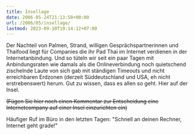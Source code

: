 ```yaml
---
title: Insellage
date: 2006-05-24T21:13:58+00:00
url: /2006/05/insellage/
lastmod: 2023-09-10T19:14:12+07:00
---
```

Der Nachteil von Palmen, Strand, willigen Gesprächspartnerinnen und Thaifood liegt für Companies die ihr Pad Thai im Internet verdienen in der Internetanbindung. Und so tüteln wir seit ein paar Tagen mit Anbindungsraten wie damals als die Onlineverbindung noch quietschend zischelnde Laute von sich gab mit ständigen Timeouts und nicht erreichbaren Erdzonen (derzeit Süddeutschland und USA, eh nicht erstrebenswert) herum. Gut zu wissen, dass es allen so geht. Hier auf der Insel.

<del>(Fügen Sie hier noch einen Kommentar zur Entscheidung eine Internetcompany auf einer Insel einzurichten ein)</del>

Häufiger Ruf im Büro in den letzten Tagen: "Schnell an deinen Rechner, Internet geht grade!"
